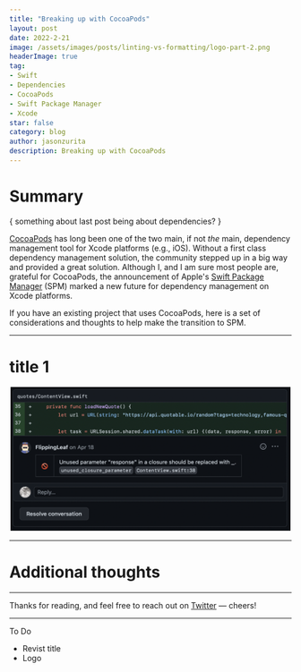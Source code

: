 ```yaml
---
title: "Breaking up with CocoaPods"
layout: post
date: 2022-2-21
image: /assets/images/posts/linting-vs-formatting/logo-part-2.png
headerImage: true
tag:
- Swift
- Dependencies
- CocoaPods
- Swift Package Manager
- Xcode
star: false 
category: blog
author: jasonzurita 
description: Breaking up with CocoaPods
---
```


# Summary

{ something about last post being about dependencies? }

[CocoaPods](https://cocoapods.org) has long been one of the two main, if not _the_ main, dependency management tool for Xcode platforms (e.g., iOS). Without a first class dependency management solution, the community stepped up in a big way and provided a great solution. Although I, and I am sure most people are, grateful for CocoaPods, the announcement of Apple's [Swift Package Manager](https://www.swift.org/package-manager/) (SPM) marked a new future for dependency management on Xcode platforms.

If you have an existing project that uses CocoaPods, here is a set of considerations and thoughts to help make the transition to SPM.

---

# title 1





  <p style="text-align:center;"><img src="/assets/images/posts/linting-vs-formatting/1.png" alt="Screenshot showing the options to pick for the local swift package" width="500"/></p>

---

# Additional thoughts


---

Thanks for reading, and feel free to reach out on [Twitter](https://twitter.com/jasonalexzurita) — cheers!

---

To Do
- Revist title
- Logo
